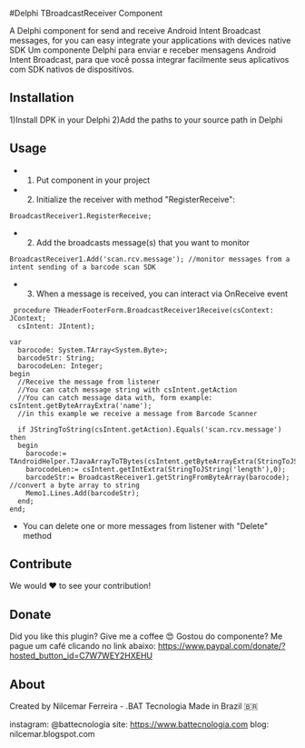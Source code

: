 #Delphi TBroadcastReceiver Component

 A Delphi component for send and receive Android Intent Broadcast messages, for you can easy integrate your applications with devices native SDK 
 Um componente Delphi para enviar e receber mensagens Android Intent Broadcast, para que você possa integrar facilmente seus aplicativos com SDK nativos de dispositivos.

## Installation

1)Install DPK in your Delphi
2)Add the paths to your source path in Delphi


## Usage

- 1) Put component in your project
- 2) Initialize the receiver with method "RegisterReceive":

```delphi
BroadcastReceiver1.RegisterReceive;
```

- 2) Add the broadcasts message(s) that you want to monitor

```delphi
BroadcastReceiver1.Add('scan.rcv.message'); //monitor messages from a intent sending of a barcode scan SDK
```

- 3) When a message is received, you can interact via OnReceive event

```delphi
 procedure THeaderFooterForm.BroadcastReceiver1Receive(csContext: JContext;
  csIntent: JIntent);

var
  barocode: System.TArray<System.Byte>;
  barcodeStr: String;
  barocodeLen: Integer;
begin
  //Receive the message from listener
  //You can catch message string with csIntent.getAction
  //You can catch message data with, form example: csIntent.getByteArrayExtra('name');
  //in this example we receive a message from Barcode Scanner

  if JStringToString(csIntent.getAction).Equals('scan.rcv.message') then
  begin
    barocode:= TAndroidHelper.TJavaArrayToTBytes(csIntent.getByteArrayExtra(StringToJString('barocode')));
    barocodeLen:= csIntent.getIntExtra(StringToJString('length'),0);
    barcodeStr:= BroadcastReceiver1.getStringFromByteArray(barocode); //convert a byte array to string
    Memo1.Lines.Add(barcodeStr);
  end;
end;
```

- You can delete one or more messages from listener with "Delete" method 


## Contribute

We would ❤️ to see your contribution!

## Donate
Did you like this plugin? Give me a coffee 😍 Gostou do componente? Me pague um café clicando no link abaixo:
https://www.paypal.com/donate/?hosted_button_id=C7W7WEY2HXEHU

## About

Created by Nilcemar Ferreira - .BAT Tecnologia
Made in Brazil 🇧🇷

instagram: @battecnologia
site: https://www.battecnologia.com
blog: nilcemar.blogspot.com
